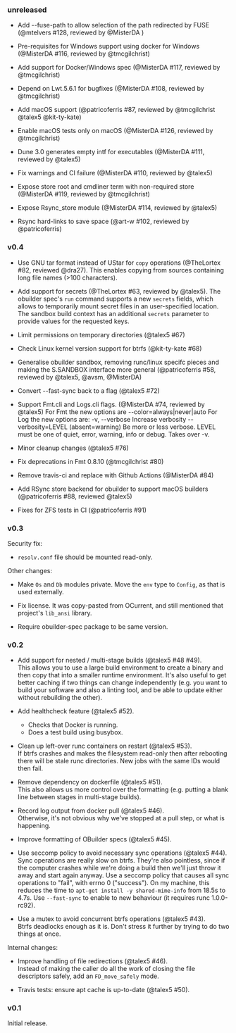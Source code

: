 ### unreleased

- Add --fuse-path to allow selection of the path redirected by FUSE (@mtelvers #128, reviewed by @MisterDA )
- Pre-requisites for Windows support using docker for Windows (@MisterDA #116, reviewed by @tmcgilchrist)
- Add support for Docker/Windows spec (@MisterDA #117, reviewed by @tmcgilchrist)
- Depend on Lwt.5.6.1 for bugfixes (@MisterDA #108, reviewed by @tmcgilchrist)

- Add macOS support (@patricoferris #87, reviewed by @tmcgilchrist @talex5 @kit-ty-kate)
- Enable macOS tests only on macOS (@MisterDA #126, reviewed by @tmcgilchrist)
- Dune 3.0 generates empty intf for executables (@MisterDA #111, reviewed by @talex5)
- Fix warnings and CI failure (@MisterDA #110, reviewed by @talex5)

- Expose store root and cmdliner term with non-required store (@MisterDA #119, reviewed by @tmcgilchrist)
- Expose Rsync_store module (@MisterDA #114, reviewed by @talex5)
- Rsync hard-links to save space (@art-w #102, reviewed by @patricoferris)

### v0.4

- Use GNU tar format instead of UStar for `copy` operations (@TheLortex #82, reviewed @dra27).
  This enables copying from sources containing long file names (>100 characters).

- Add support for secrets (@TheLortex #63, reviewed by @talex5).
  The obuilder spec's `run` command supports a new `secrets` fields, which allows to temporarily
  mount secret files in an user-specified location. The sandbox build context has an additional
  `secrets` parameter to provide values for the requested keys.

- Limit permissions on temporary directories (@talex5 #67)

- Check Linux kernel version support for btrfs (@kit-ty-kate #68)

- Generalise obuilder sandbox, removing runc/linux specifc pieces and 
  making the S.SANDBOX interface more general
  (@patricoferris #58, reviewed by @talex5, @avsm, @MisterDA)
  
- Convert --fast-sync back to a flag (@talex5 #72)

- Support Fmt.cli and Logs.cli flags. (@MisterDA #74, reviewed by @talex5)
  For Fmt the new options are --color=always|never|auto
  For Log the new options are:
    -v, --verbose Increase verbosity
    --verbosity=LEVEL (absent=warning)
        Be more or less verbose. LEVEL must be one of quiet, error,
        warning, info or debug. Takes over -v.

- Minor cleanup changes (@talex5 #76)

- Fix deprecations in Fmt 0.8.10 (@tmcgilchrist #80)

- Remove travis-ci and replace with Github Actions (@MisterDA #84)

- Add RSync store backend for obuilder to support macOS builders (@patricoferris #88, reviewed @talex5)

- Fixes for ZFS tests in CI (@patricoferris #91)

### v0.3

Security fix:

- `resolv.conf` file should be mounted read-only.

Other changes:

- Make `Os` and `Db` modules private. Move the `env` type to `Config`, as that is used externally.

- Fix license. It was copy-pasted from OCurrent, and still mentioned that project's `lib_ansi` library.

- Require obuilder-spec package to be same version.

### v0.2

- Add support for nested / multi-stage builds (@talex5 #48 #49).  
  This allows you to use a large build environment to create a binary and then
  copy that into a smaller runtime environment. It's also useful to get better caching
  if two things can change independently (e.g. you want to build your software and also
  a linting tool, and be able to update either without rebuilding the other).

- Add healthcheck feature (@talex5 #52).  
  - Checks that Docker is running.
  - Does a test build using busybox.

- Clean up left-over runc containers on restart (@talex5 #53).  
  If btrfs crashes and makes the filesystem read-only then after rebooting there will be stale runc directories.
  New jobs with the same IDs would then fail.

- Remove dependency on dockerfile (@talex5 #51).  
  This also allows us more control over the formatting
  (e.g. putting a blank line between stages in multi-stage builds).

- Record log output from docker pull (@talex5 #46).  
  Otherwise, it's not obvious why we've stopped at a pull step, or what is happening.

- Improve formatting of OBuilder specs (@talex5 #45).

- Use seccomp policy to avoid necessary sync operations (@talex5 #44).  
  Sync operations are really slow on btrfs. They're also pointless,
  since if the computer crashes while we're doing a build then we'll just throw it away and start again anyway.
  Use a seccomp policy that causes all sync operations to "fail", with errno 0 ("success").
  On my machine, this reduces the time to `apt-get install -y shared-mime-info` from 18.5s to 4.7s.
  Use `--fast-sync` to enable to new behaviour (it requires runc 1.0.0-rc92).

- Use a mutex to avoid concurrent btrfs operations (@talex5 #43).  
  Btrfs deadlocks enough as it is. Don't stress it further by trying to do two things at once.

Internal changes:

- Improve handling of file redirections (@talex5 #46).  
  Instead of making the caller do all the work of closing the file descriptors safely, add an `FD_move_safely` mode.

- Travis tests: ensure apt cache is up-to-date (@talex5 #50).

### v0.1

Initial release.
